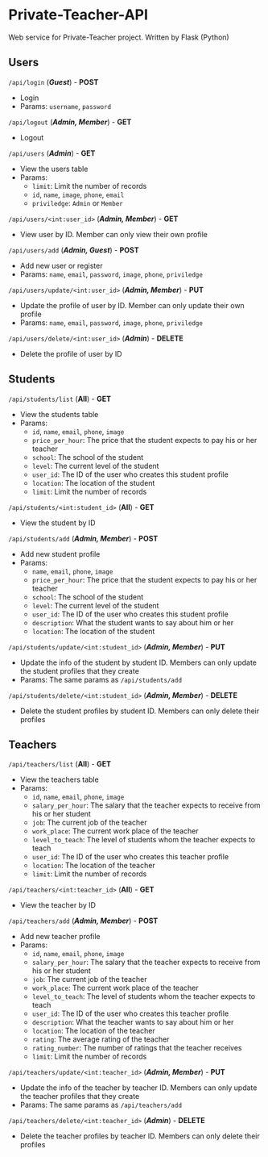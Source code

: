 # Private-Teacher-API
Web service for Private-Teacher project. Written by Flask (Python)

## Users
`/api/login` (**_Guest_**) - **POST**  
* Login
* Params: `username`, `password`

`/api/logout` (**_Admin, Member_**) - **GET**  
* Logout

`/api/users` (**_Admin_**) - **GET**  
* View the users table
* Params: 
  * `limit`: Limit the number of records
  * `id`, `name`, `image`, `phone`, `email`
  * `priviledge`: `Admin` or `Member`

`/api/users/<int:user_id>` (**_Admin, Member_**) - **GET**  
* View user by ID. Member can only view their own profile

`/api/users/add` (**_Admin, Guest_**) - **POST**  
* Add new user or register
* Params: `name`, `email`, `password`, `image`, `phone`, `priviledge`

`/api/users/update/<int:user_id>` (**_Admin, Member_**) - **PUT**  
* Update the profile of user by ID. Member can only update their own profile
* Params: `name`, `email`, `password`, `image`, `phone`, `priviledge`

`/api/users/delete/<int:user_id>` (**_Admin_**) - **DELETE**  
* Delete the profile of user by ID

## Students

`/api/students/list` (**All**) - **GET**
* View the students table
* Params: 
  * `id`, `name`, `email`, `phone`, `image`
  * `price_per_hour`: The price that the student expects to pay his or her teacher
  * `school`: The school of the student
  * `level`: The current level of the student
  * `user_id`: The ID of the user who creates this student profile
  * `location`: The location of the student
  * `limit`: Limit the number of records

`/api/students/<int:student_id>` (**All**) - **GET**
* View the student by ID

`/api/students/add` (**_Admin, Member_**) - **POST**
* Add new student profile
* Params: 
  * `name`, `email`, `phone`, `image`
  * `price_per_hour`: The price that the student expects to pay his or her teacher
  * `school`: The school of the student
  * `level`: The current level of the student
  * `user_id`: The ID of the user who creates this student profile
  * `description`: What the student wants to say about him or her
  * `location`: The location of the student

`/api/students/update/<int:student_id>` (**_Admin, Member_**) - **PUT**
* Update the info of the student by student ID. Members can only update the student profiles that they create
* Params: The same params as `/api/students/add`

`/api/students/delete/<int:student_id>` (**_Admin, Member_**) - **DELETE**
* Delete the student profiles by student ID. Members can only delete their profiles


## Teachers

`/api/teachers/list` (**All**) - **GET**
* View the teachers table
* Params: 
  * `id`, `name`, `email`, `phone`, `image`
  * `salary_per_hour`: The salary that the teacher expects to receive from his or her student
  * `job`: The current job of the teacher
  * `work_place`: The current work place of the teacher
  * `level_to_teach`: The level of students whom the teacher expects to teach
  * `user_id`: The ID of the user who creates this teacher profile
  * `location`: The location of the teacher
  * `limit`: Limit the number of records

`/api/teachers/<int:teacher_id>` (**All**) - **GET**
* View the teacher by ID

`/api/teachers/add` (**_Admin, Member_**) - **POST**
* Add new teacher profile
* Params: 
  * `id`, `name`, `email`, `phone`, `image`
  * `salary_per_hour`: The salary that the teacher expects to receive from his or her student
  * `job`: The current job of the teacher
  * `work_place`: The current work place of the teacher
  * `level_to_teach`: The level of students whom the teacher expects to teach
  * `user_id`: The ID of the user who creates this teacher profile
  * `description`: What the teacher wants to say about him or her
  * `location`: The location of the teacher
  * `rating`: The average rating of the teacher
  * `rating_number`: The number of ratings that the teacher receives
  * `limit`: Limit the number of records

`/api/teachers/update/<int:teacher_id>` (**_Admin, Member_**) - **PUT**
* Update the info of the teacher by teacher ID. Members can only update the teacher profiles that they create
* Params: The same params as `/api/teachers/add`

`/api/teachers/delete/<int:teacher_id>` (**_Admin_**) - **DELETE**
* Delete the teacher profiles by teacher ID. Members can only delete their profiles
